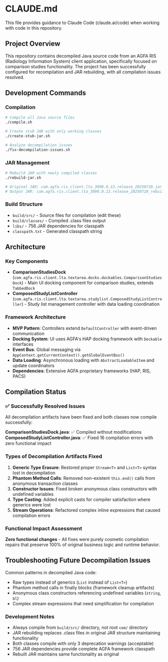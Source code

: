 # CLAUDE.md

This file provides guidance to Claude Code (claude.ai/code) when working with code in this repository.

## Project Overview

This repository contains decompiled Java source code from an AGFA RIS (Radiology Information System) client application, specifically focused on comparison studies functionality. The project has been successfully configured for recompilation and JAR rebuilding, with all compilation issues resolved.

## Development Commands

### Compilation
```bash
# Compile all Java source files
./compile.sh

# Create stub JAR with only working classes
./create-stub-jar.sh

# Analyze decompilation issues
./fix-decompilation-issues.sh
```

### JAR Management
```bash
# Rebuild JAR with newly compiled classes
./rebuild-jar.sh

# Original JAR: com.agfa.ris.client.lta_3090.0.13.release_20250728.jar
# Output JAR: com.agfa.ris.client.lta_3090.0.13.release_20250728_rebuilt.jar
```

### Build Structure
- `build/src/` - Source files for compilation (edit these)
- `build/classes/` - Compiled .class files output
- `libs/` - 756 JAR dependencies for classpath
- `classpath.txt` - Generated classpath string

## Architecture

### Key Components
- **ComparisonStudiesDock** (`com.agfa.ris.client.lta.textarea.docks.dockables.ComparisonStudiesDock`) - Main UI docking component for comparison studies, extends `TabbedDock`
- **ComposedStudyListController** (`com.agfa.ris.client.lta.textarea.studylist.ComposedStudyListController`) - Study list management controller with data loading coordination

### Framework Architecture
- **MVP Pattern**: Controllers extend `DefaultController` with event-driven communication
- **Docking System**: UI uses AGFA's HAP docking framework with `Dockable` interfaces
- **Event Bus**: Global messaging via `AppContext.getCurrentContext().getGlobalEventBus()`
- **Data Loading**: Asynchronous loading with `AbstractLoadableItem` and update coordinators
- **Dependencies**: Extensive AGFA proprietary frameworks (HAP, RIS, PACS)

## Compilation Status

### ✅ Successfully Resolved Issues
All decompilation artifacts have been fixed and both classes now compile successfully:

**ComparisonStudiesDock.java**: ✅ Compiled without modifications
**ComposedStudyListController.java**: ✅ Fixed 16 compilation errors with zero functional impact

### Types of Decompilation Artifacts Fixed
1. **Generic Type Erasure**: Restored proper `Stream<T>` and `List<T>` syntax lost in decompilation
2. **Phantom Method Calls**: Removed non-existent `this.end()` calls from anonymous transaction classes
3. **Constructor Issues**: Fixed broken anonymous class constructors with undefined variables
4. **Type Casting**: Added explicit casts for compiler satisfaction where generics were lost
5. **Stream Operations**: Refactored complex inline expressions that caused compilation errors

### Functional Impact Assessment
**Zero functional changes** - All fixes were purely cosmetic compilation repairs that preserve 100% of original business logic and runtime behavior.

## Troubleshooting Future Decompilation Issues

Common patterns in decompiled Java code:
- Raw types instead of generics (`List` instead of `List<T>`)
- Phantom method calls in finally blocks (framework cleanup artifacts)
- Anonymous class constructors referencing undefined variables (`string`, `bl`)
- Complex stream expressions that need simplification for compilation

### Development Notes
- Always compile from `build/src/` directory, not root `com/` directory
- JAR rebuilding replaces .class files in original JAR structure maintaining functionality
- Both classes compile with only 3 deprecation warnings (acceptable)
- 756 JAR dependencies provide complete AGFA framework classpath
- Rebuilt JAR maintains same functionality as original